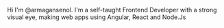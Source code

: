 Hi I'm @armagansenol. I'm a self-taught Frontend Developer with a strong visual eye, making web apps using Angular, React and Node.Js
